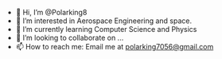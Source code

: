 - 👋 Hi, I’m @Polarking8
- 👀 I’m interested in Aerospace Engineering and space.
- 🌱 I’m currently learning Computer Science and Physics
- 💞️ I’m looking to collaborate on ...
- 📫 How to reach me: Email me at polarking7056@gmail.com

<!---
Polarking8/Polarking8 is a ✨ special ✨ repository because its `README.md` (this file) appears on your GitHub profile.
You can click the Preview link to take a look at your changes.
--->
